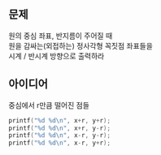 ## 문제
원의 중심 좌표, 반지름이 주어질 때  
원을 감싸는(외접하는) 정사각형 꼭짓점 좌표들을  
시계 / 반시계 방향으로 출력하라

## 아이디어
중심에서 r만큼 떨어진 점들
```c
printf("%d %d\n", x+r, y+r);
printf("%d %d\n", x+r, y-r);
printf("%d %d\n", x-r, y-r);
printf("%d %d\n", x-r, y+r);
```
